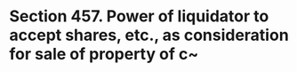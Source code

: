 # Section 457. Power of liquidator to accept shares, etc., as consideration for sale of property of c~

